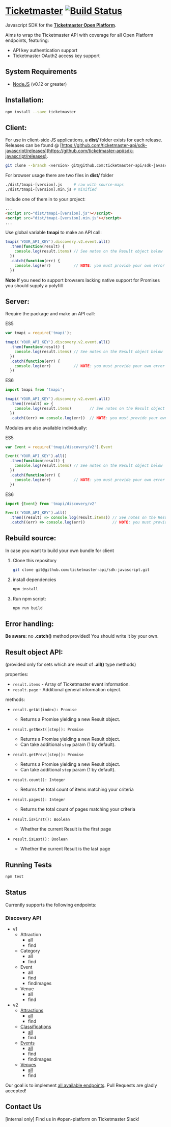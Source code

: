 # **[Ticketmaster](https://www.npmjs.com/package/ticketmaster)** [![Build Status](https://travis-ci.org/ticketmaster-api/sdk-javascript.svg?branch=master)](https://travis-ci.org/ticketmaster-api/sdk-javascript)


Javascript SDK for the **[Ticketmaster Open Platform](http://developer.ticketmaster.com/)**.

Aims to wrap the Ticketmaster API with coverage for all Open Platform endpoints, featuring:
 - API key authentication support
 - Ticketmaster OAuth2 access key support

## System Requirements

 - [NodeJS](https://nodejs.org) (v0.12 or greater)

## Installation:

```bash
npm install --save ticketmaster
```

## Client:

For use in client-side JS applications, a **dist/** folder exists for each release.  Releases can be found @ [https://github.com/ticketmaster-api/sdk-javascript/releases](https://github.com/ticketmaster-api/sdk-javascript/releases).

```bash
git clone --branch <version> git@github.com:ticketmaster-api/sdk-javascript.git
```

For browser usage there are two files in **dist/** folder
```bash
./dist/tmapi-[version].js     # raw with source-maps
./dist/tmapi-[version].min.js # minified
```

Include one of them in to your project:
```html
...
<script src="dist/tmapi-[version].js"></script>
<script src="dist/tmapi-[version].min.js"></script>
...
```

Use global variable **tmapi** to make an API call:

```javascript
tmapi('YOUR_API_KEY').discovery.v2.event.all()
  .then(function(result) {
    console.log(result.items) // See notes on the Result object below
  })
  .catch(function(err) {
    console.log(err)          // NOTE: you must provide your own error handler
  })
```

**Note** If you need to support browsers lacking native support for Promises you should supply a polyfill

## Server:

Require the package and make an API call:

ES5
```javascript
var tmapi = require('tmapi');

tmapi('YOUR_API_KEY').discovery.v2.event.all()
  .then(function(result) {
    console.log(result.items) // See notes on the Result object below
  })
  .catch(function(err) {
    console.log(err)          // NOTE: you must provide your own error handler
  })
```

ES6
```javascript
import tmapi from 'tmapi';

tmapi('YOUR_API_KEY').discovery.v2.event.all()
  .then((result) => {
    console.log(result.items)        // See notes on the Result object below
  })
  .catch((err) => console.log(err))  // NOTE: you must provide your own error handler
```

Modules are also available individually:

ES5
```javascript
var Event = require('tmapi/discovery/v2').Event

Event('YOUR_API_KEY').all()
  .then(function(result) {
    console.log(result.items) // See notes on the Result object below
  })
  .catch(function(err) {
    console.log(err)          // NOTE: you must provide your own error handler
  })
```

ES6
```javascript
import {Event} from 'tmapi/discovery/v2'

Event('YOUR_API_KEY').all()
  .then((result) => console.log(result.items)) // See notes on the Result object below
  .catch((err) => console.log(err))            // NOTE: you must provide your own error handler
```

## Rebuild source:

In case you want to build your own bundle for client

1. Clone this repository

    ```bash
    git clone git@github.com:ticketmaster-api/sdk-javascript.git
    ```

1. install dependencies

    ```bash
    npm install
    ```

1. Run npm script:

    ```bash
    npm run build
    ```


## Error handling:

**Be aware:** no **.catch()** method provided! You should write it by your own.


## Result object API:

(provided only for sets which are result of **.all()** type methods)

properties:

- `result.items` - Array of Ticketmaster event information.
- `result.page` - Additional general information object.

methods:

- `result.getAt(index): Promise`
  - Returns a Promise yielding a new Result object.

- `result.getNext([step]): Promise`
  - Returns a Promise yielding a new Result object.
  - Can take additional `step` param (1 by default).

- `result.getPrev([step]): Promise`
  - Returns a Promise yielding a new Result object.
  - Can take additional `step` param (1 by default).

- `result.count(): Integer`
  - Returns the total count of items matching your criteria

- `result.pages(): Integer`
  - Returns the total count of pages matching your criteria

- `result.isFirst(): Boolean`
  - Whether the current Result is the first page

- `result.isLast(): Boolean`
  - Whether the current Result is the last page

## Running Tests

 ```bash
 npm test
 ```

## Status

Currently supports the following endpoints:

### Discovery API
- v1
  - Attraction
    - all
    - find
  - Category
    - all
    - find
  - Event
    - all
    - find
    - findImages
  - Venue
    - all
    - find
- v2
  - [Attractions](http://developer.ticketmaster.com/products-and-docs/apis/discovery/v2/#search-attractions-v2)
    - [all](http://developer.ticketmaster.com/products-and-docs/apis/discovery/v2/#query-parameters-3)
    - find
  - [Classifications](http://developer.ticketmaster.com/products-and-docs/apis/discovery/v2/#search-classifications-v2)
    - [all](http://developer.ticketmaster.com/products-and-docs/apis/discovery/v2/#query-parameters-5)
    - find
  - [Events](http://developer.ticketmaster.com/products-and-docs/apis/discovery/v2/#srch-events-v2)
    - [all](http://developer.ticketmaster.com/products-and-docs/apis/discovery/v2/#query-parameters)
    - find
    - findImages
  - [Venues](http://developer.ticketmaster.com/products-and-docs/apis/discovery/v2/#search-venues-v2)
    - [all](http://developer.ticketmaster.com/products-and-docs/apis/discovery/v2/#query-parameters-7)
    - find

Our goal is to implement [all available endpoints](http://developer.ticketmaster.com/).
Pull Requests are gladly accepted!

## Contact Us

[internal only] Find us in #open-platform on Ticketmaster Slack!
